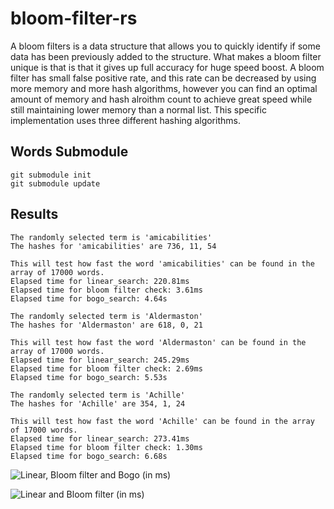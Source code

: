 # bloom-filter-rs
A bloom filters is a data structure that allows you to quickly identify if some data has been previously added to the structure.
What makes a bloom filter unique is that is that it gives up full accuracy for huge speed boost.
A bloom filter has small false positive rate, and this rate can be decreased by using more memory and more hash algorithms, however you can find an optimal amount of memory and hash alroithm count to achieve great speed while still maintaining lower memory than a normal list.
This specific implementation uses three different hashing algorithms.

## Words Submodule
```
git submodule init
git submodule update
```

## Results
```
The randomly selected term is 'amicabilities'
The hashes for 'amicabilities' are 736, 11, 54

This will test how fast the word 'amicabilities' can be found in the array of 17000 words.
Elapsed time for linear_search: 220.81ms
Elapsed time for bloom filter check: 3.61ms
Elapsed time for bogo_search: 4.64s
```
```
The randomly selected term is 'Aldermaston'
The hashes for 'Aldermaston' are 618, 0, 21

This will test how fast the word 'Aldermaston' can be found in the array of 17000 words.
Elapsed time for linear_search: 245.29ms
Elapsed time for bloom filter check: 2.69ms
Elapsed time for bogo_search: 5.53s
```
```
The randomly selected term is 'Achille'
The hashes for 'Achille' are 354, 1, 24

This will test how fast the word 'Achille' can be found in the array of 17000 words.
Elapsed time for linear_search: 273.41ms
Elapsed time for bloom filter check: 1.30ms
Elapsed time for bogo_search: 6.68s
```

![Linear, Bloom filter and Bogo (in ms)](https://user-images.githubusercontent.com/35516367/202333518-2b3e5e2e-22dd-4958-9832-680a5d6a2a70.png)

![Linear and Bloom filter (in ms)](https://user-images.githubusercontent.com/35516367/202333510-18b69238-04f7-4e62-8990-c8f8f0c11aec.png)


